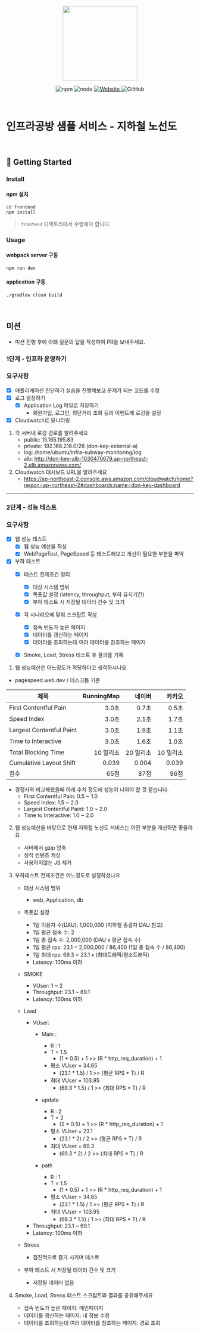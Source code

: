 <p align="center">
    <img width="200px;" src="https://raw.githubusercontent.com/woowacourse/atdd-subway-admin-frontend/master/images/main_logo.png"/>
</p>
<p align="center">
  <img alt="npm" src="https://img.shields.io/badge/npm-%3E%3D%205.5.0-blue">
  <img alt="node" src="https://img.shields.io/badge/node-%3E%3D%209.3.0-blue">
  <a href="https://edu.nextstep.camp/c/R89PYi5H" alt="nextstep atdd">
    <img alt="Website" src="https://img.shields.io/website?url=https%3A%2F%2Fedu.nextstep.camp%2Fc%2FR89PYi5H">
  </a>
  <img alt="GitHub" src="https://img.shields.io/github/license/next-step/atdd-subway-service">
</p>

<br>

# 인프라공방 샘플 서비스 - 지하철 노선도

<br>

## 🚀 Getting Started

### Install

#### npm 설치

```
cd frontend
npm install
```

> `frontend` 디렉토리에서 수행해야 합니다.

### Usage

#### webpack server 구동

```
npm run dev
```

#### application 구동

```
./gradlew clean build
```

<br>

## 미션

* 미션 진행 후에 아래 질문의 답을 작성하여 PR을 보내주세요.

### 1단계 - 인프라 운영하기

### 요구사항

- [X] 애플리케이션 진단하기 실습을 진행해보고 문제가 되는 코드를 수정
- [X] 로그 설정하기
    - [X] Application Log 파일로 저장하기
        * 회원가입, 로그인, 최단거리 조회 등의 이벤트에 로깅을 설정
- [X] Cloudwatch로 모니터링

1. 각 서버내 로깅 경로를 알려주세요
    - public: 15.165.195.83
    - private: 192.168.218.0/26 (don-key-external-a)
    - log: /home/ubuntu/infra-subway-monitoring/log
    - alb: http://don-key-alb-1030470679.ap-northeast-2.elb.amazonaws.com/
2. Cloudwatch 대시보드 URL을 알려주세요
    - https://ap-northeast-2.console.aws.amazon.com/cloudwatch/home?region=ap-northeast-2#dashboards:name=don-key-dashboard

---

### 2단계 - 성능 테스트

### 요구사항

- [X] 웹 성능 테스트
    - [X] 웹 성능 예산을 작성
    - [X] WebPageTest, PageSpeed 등 테스트해보고 개선이 필요한 부분을 파악

- [X] 부하 테스트
    - [X] 테스트 전제조건 정리
        - [X] 대상 시스템 범위
        - [X] 목푯값 설정 (latency, throughput, 부하 유지기간)
        - [X] 부하 테스트 시 저장될 데이터 건수 및 크기
    - [X] 각 시나리오에 맞춰 스크립트 작성
        - [X] 접속 빈도가 높은 페이지
        - [X] 데이터를 갱신하는 페이지
        - [X] 데이터를 조회하는데 여러 데이터를 참조하는 페이지
    - [X] Smoke, Load, Stress 테스트 후 결과를 기록


1. 웹 성능예산은 어느정도가 적당하다고 생각하시나요

* pagespeed.web.dev / 데스크톱 기준

| 제목                       | RunningMap |     네이버 |    카카오 |
|--------------------------|-----------:|--------:|-------:|
| First Contentful Pain    |       3.0초 |    0.7초 |   0.5초 |
| Speed Index              |       3.0초 |    2.1초 |   1.7초 |
| Largest Contentful Paint |       3.0초 |    1.9초 |   1.1초 |
| Time to Interactive      |       3.0초 |    1.6초 |   1.0초 |
| Total Blocking Time      |     10 밀리초 |  20 밀리초 | 10 밀리초 |
| Cumulative Layout Shift  |      0.039 |   0.004 |  0.039 |
| 점수                       |        65점 |     87점 |    96점 |

* 경쟁사와 비교해봤을때 아래 수치 정도에 성능이 나와야 할 것 같습니다.
    * First Contentful Pain: 0.5 ~ 1.0
    * Speed Index: 1.5 ~ 2.0
    * Largest Contentful Paint: 1.0 ~ 2.0
    * Time to Interactive: 1.0 ~ 2.0

2. 웹 성능예산을 바탕으로 현재 지하철 노선도 서비스는 어떤 부분을 개선하면 좋을까요
    * 서버에서 gzip 압축
    * 정적 컨텐츠 캐싱
    * 사용하지않는 JS 제거

3. 부하테스트 전제조건은 어느정도로 설정하셨나요

    * 대상 시스템 범위
        * web, Application, db

    * 목푯값 설정
        * 1일 이용자 수(DAU): 1,000,000 (지하철 종결자 DAU 참고)
        * 1일 평균 접속 수: 2
        * 1일 총 접속 수: 2,000,000 (DAU x 평균 접속 수)
        * 1일 평균 rps: 23.1 = 2,000,000 / 86,400 (1일 총 접속 수 / 86,400)
        * 1일 최대 rps: 69.3 = 23.1 x (최대트래픽/평소트래픽)
        * Latency: 100ms 이하

    * SMOKE
        * VUser: 1 ~ 2
        * Throughput: 23.1 ~ 69.1
        * Latency: 100ms 이하

    * Load
        * VUser:
            * Main :
                * R : 1
                * T = 1.5
                    * (1 * 0.5) + 1  >> (R * http_req_duration) + 1
                * 평소 VUser = 34.65
                    * (23.1 * 1.5) / 1 >> (평균 RPS * T) / R
                * 최대 VUser = 103.95
                    * (69.3 * 1.5) / 1 >> (최대 RPS * T) / R

            * update
                * R : 2
                * T = 2
                    * (2 * 0.5) + 1  >> (R * http_req_duration) + 1
                * 평소 VUser = 23.1
                    * (23.1 * 2) / 2 >> (평균 RPS * T) / R
                * 최대 VUser = 69.3
                    * (69.3 * 2) / 2 >> (최대 RPS * T) / R
            * path
                * R : 1
                * T = 1.5
                    * (1 * 0.5) + 1  >> (R * http_req_duration) + 1
                * 평소 VUser = 34.65
                    * (23.1 * 1.5) / 1 >> (평균 RPS * T) / R
                * 최대 VUser = 103.95
                    * (69.3 * 1.5) / 1 >> (최대 RPS * T) / R
        * Throughput: 23.1 ~ 69.1
        * Latency: 100ms 이하
    * Stress
        * 점진적으로 증가 시키며 테스트

    * 부하 테스트 시 저장될 데이터 건수 및 크기
        * 저장될 데이터 없음

4. Smoke, Load, Stress 테스트 스크립트와 결과를 공유해주세요
    * 접속 빈도가 높은 페이지: 메인페이지
    * 데이터를 갱신하는 페이지: 내 정보 수정
    * 데이터를 조회하는데 여러 데이터를 참조하는 페이지: 경로 조회
